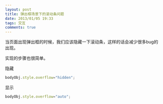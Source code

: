 ```yaml
---
layout: post
title: 弹出框场景下的滚动条问题
date: 2013/01/05 19:33
tags: 交互
comments: true
---
```


当页面出现弹出框的时候，我们应该隐藏一下滚动条，这样的话会减少很多bug的出现。

实现的步骤也很简单。

隐藏
```js
bodyObj.style.overflow="hidden";
```

显示
```js
bodyObj.style.overflow="auto";
```
<!-- more -->